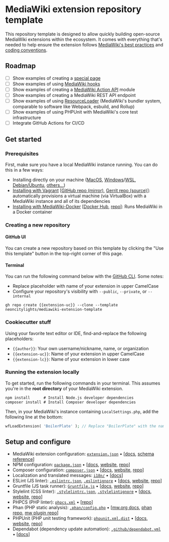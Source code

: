 # MediaWiki extension repository template

This repository template is designed to allow quickly building open-source MediaWiki extensions within the ecosystem. It comes with everything that's needed to help ensure the extension follows [MediaWiki's best practices](https://www.mediawiki.org/wiki/Best_practices_for_extensions) and [coding conventions](https://www.mediawiki.org/wiki/Manual:Coding_conventions).

## Roadmap

- [ ] Show examples of creating a [special page](https://www.mediawiki.org/wiki/Manual:Special_pages)
- [ ] Show examples of using [MediaWiki hooks](https://www.mediawiki.org/wiki/Manual:Hooks)
- [ ] Show examples of creating a [MediaWiki Action API](https://www.mediawiki.org/wiki/API:Main_page) module
- [ ] Show examples of creating a MediaWiki REST API endpoint
- [ ] Show examples of using [ResourceLoader](https://www.mediawiki.org/wiki/ResourceLoader) (MediaWiki's bundler system, comparable to software like Webpack, esbuild, and Rollup)
- [ ] Show examples of using PHPUnit with MediaWiki's core test infrastructure
- [ ] Integrate GitHub Actions for CI/CD

## Get started

### Prerequisites

First, make sure you have a local MediaWiki instance running. You can do this in a few ways:

- Installing directly on your machine ([MacOS](https://www.mediawiki.org/wiki/Manual:Running_MediaWiki_on_macOS), [Windows](https://www.mediawiki.org/wiki/Manual:Running_MediaWiki_on_Windows)/[WSL](https://www.mediawiki.org/wiki/Manual:Running_MediaWiki_on_Windows_Subsystem_for_Linux), [Debian/Ubuntu](https://www.mediawiki.org/wiki/Special:MyLanguage/Manual:Running_MediaWiki_on_Debian_or_Ubuntu), [others...](https://www.mediawiki.org/wiki/Manual:OS_specific_help))
- [Installing with Vagrant](https://www.mediawiki.org/wiki/MediaWiki-Vagrant) [[GitHub repo (mirror)](https://github.com/wikimedia/mediawiki-vagrant), [Gerrit repo (source)](https://gerrit.wikimedia.org/g/mediawiki/vagrant)]: automatically provisions a virtual machine (via VirtualBox) with a MediaWiki instance and all of its dependencies
- [Installing with MediaWiki-Docker](https://www.mediawiki.org/wiki/MediaWiki-Docker) [[Docker Hub](https://hub.docker.com/_/mediawiki), [repo](https://github.com/wikimedia/mediawiki-docker)]: Runs MediaWiki in a Docker container

### Creating a new repository

#### GitHub UI

You can create a new repository based on this template by clicking the "Use this template" button in the top-right corner of this page.

#### Terminal

You can run the following command below with the [GitHub CLI](https://cli.github.com/). Some notes:

- Replace placeholder with name of your extension in upper CamelCase
- Configure your repository's visibility with `--public`, `--private`, or `--internal`

```shell
gh repo create {{extension-uc}} --clone --template neoncitylights/mediawiki-extension-template
```

### Cookiecutter stuff

Using your favorite text editor or IDE, find-and-replace the following placeholders:

- `{{author}}`: Your own username/nickname, name, or organization
- `{{extension-uc}}`: Name of your extension in upper CamelCase
- `{{extension-lc}}`: Name of your extension in lower case

### Running the extension locally

To get started, run the following commands in your terminal. This assumes you're in the **root directory** of your MediaWiki extension.

```shell
npm install      # Install Node.js developer dependencies
composer install # Install Composer developer dependencies
```

Then, in your MediaWiki's instance containing `LocalSettings.php`, add the following line at the bottom:

```php
wfLoadExtension( 'BoilerPlate' ); // Replace "BoilerPlate" with the name of your extension
```

## Setup and configure

- MediaWiki extension configuration: [`extension.json`](./extension.json) • [[docs](https://www.mediawiki.org/wiki/Manual:Extension.json), [schema reference](https://www.mediawiki.org/wiki/Manual:Extension.json/Schema)]
- NPM configuration: [`package.json`](./package.json) • [[docs](https://docs.npmjs.com/cli/v9/configuring-npm/package-json), [website](https://www.npmjs.com/), [repo](https://github.com/npm/cli)]
- Composer configuration: [`composer.json`](./composer.json) • [[docs](https://getcomposer.org/doc/04-schema.md), [website](https://getcomposer.org/), [repo](https://github.com/composer/composer)]
- Localization and translated messages: [`i18n/`](./i18n/) • [[docs](https://www.mediawiki.org/wiki/Localisation)]
- ESLint (JS linter): [`.eslintrc.json`](./.eslintrc.json), [`.eslintignore`](./.eslintignore) • [[docs](https://eslint.org/docs/latest/use/configure/), [website](https://eslint.org/), [repo](https://github.com/eslint/eslint)]
- Gruntfile (JS task runner): [`Gruntfile.js`](./Gruntfile.js) • [[docs](https://gruntjs.com/configuring-tasks), [website](https://gruntjs.com/), [repo](https://github.com/gruntjs/grunt)]
- Stylelint (CSS linter): [`.stylelintrc.json`](./.stylelintrc.json), [`.stylelintignore`](./.stylelintignore) • [[docs](https://stylelint.io/docs/user-guide/configuration), [website](https://stylelint.io/), [repo](https://github.com/stylelint/stylelint)]
- PHPCS (PHP linter): [`phpcs.xml`](./phpcs.xml) • [[repo](https://github.com/squizlabs/PHP_CodeSniffer)]
- Phan (PHP static analysis): [`.phan/config.php`](./.phan/config.php) • [[mw.org docs](https://www.mediawiki.org/wiki/Continuous_integration/Phan), [phan repo](https://github.com/phan/phan/), [mw plugin repo](https://gerrit.wikimedia.org/g/mediawiki/tools/phan/SecurityCheckPlugin)]
- PHPUnit (PHP unit testing framework): [`phpunit.xml.dist`](./phpunit.xml.dist) • [[docs](https://docs.phpunit.de/en/10.2/configuration.html), [website](https://phpunit.de/), [repo](https://github.com/sebastianbergmann/phpunit)]
- Dependabot (dependency update automation): [`.github/dependabot.yml`](./.github/dependabot.yml) • [[docs](https://docs.github.com/en/code-security/dependabot/dependabot-version-updates/configuration-options-for-the-dependabot.yml-file)]
